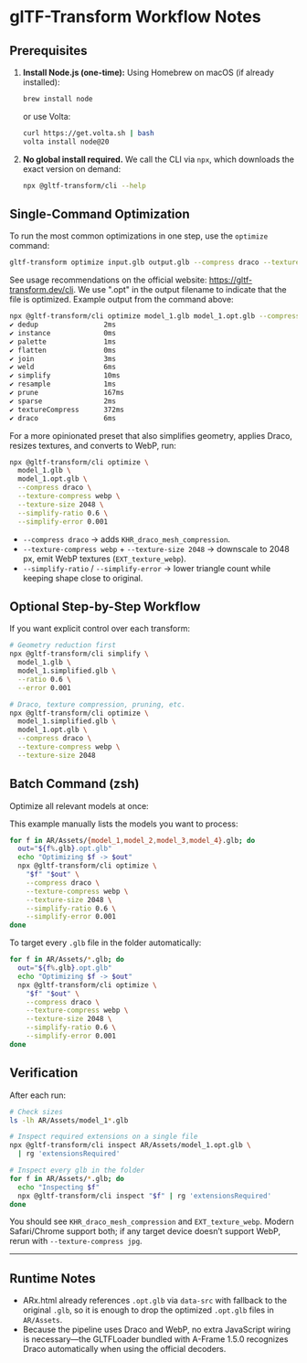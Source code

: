# glTF-Transform Workflow Notes

## Prerequisites

1. **Install Node.js (one-time):**
   Using Homebrew on macOS (if already installed):
   ```bash
   brew install node
   ```
   or use Volta:
   ```bash
   curl https://get.volta.sh | bash
   volta install node@20
   ```

2. **No global install required.** We call the CLI via `npx`, which downloads the exact version on demand:
   ```bash
   npx @gltf-transform/cli --help
   ```

## Single-Command Optimization

To run the most common optimizations in one step, use the `optimize` command:

```bash
gltf-transform optimize input.glb output.glb --compress draco --texture-compress webp
```

See usage recommendations on the official website: <https://gltf-transform.dev/cli>. We use ".opt" in the output filename to indicate that the file is optimized. Example output from the command above:

```bash
npx @gltf-transform/cli optimize model_1.glb model_1.opt.glb --compress draco --texture-compress webp
✔ dedup                2ms
✔ instance             0ms
✔ palette              1ms
✔ flatten              0ms
✔ join                 3ms
✔ weld                 6ms
✔ simplify             10ms
✔ resample             1ms
✔ prune                167ms
✔ sparse               2ms
✔ textureCompress      372ms
✔ draco                6ms
```

For a more opinionated preset that also simplifies geometry, applies Draco, resizes textures, and converts to WebP, run:

```bash
npx @gltf-transform/cli optimize \
  model_1.glb \
  model_1.opt.glb \
  --compress draco \
  --texture-compress webp \
  --texture-size 2048 \
  --simplify-ratio 0.6 \
  --simplify-error 0.001
```

- `--compress draco` → adds `KHR_draco_mesh_compression`.
- `--texture-compress webp` + `--texture-size 2048` → downscale to 2048 px, emit WebP textures (`EXT_texture_webp`).
- `--simplify-ratio` / `--simplify-error` → lower triangle count while keeping shape close to original.

## Optional Step-by-Step Workflow

If you want explicit control over each transform:

```bash
# Geometry reduction first
npx @gltf-transform/cli simplify \
  model_1.glb \
  model_1.simplified.glb \
  --ratio 0.6 \
  --error 0.001

# Draco, texture compression, pruning, etc.
npx @gltf-transform/cli optimize \
  model_1.simplified.glb \
  model_1.opt.glb \
  --compress draco \
  --texture-compress webp \
  --texture-size 2048
```

## Batch Command (zsh)

Optimize all relevant models at once:

This example manually lists the models you want to process:

```bash
for f in AR/Assets/{model_1,model_2,model_3,model_4}.glb; do
  out="${f%.glb}.opt.glb"
  echo "Optimizing $f -> $out"
  npx @gltf-transform/cli optimize \
    "$f" "$out" \
    --compress draco \
    --texture-compress webp \
    --texture-size 2048 \
    --simplify-ratio 0.6 \
    --simplify-error 0.001
done
```

To target every `.glb` file in the folder automatically:

```bash
for f in AR/Assets/*.glb; do
  out="${f%.glb}.opt.glb"
  echo "Optimizing $f -> $out"
  npx @gltf-transform/cli optimize \
    "$f" "$out" \
    --compress draco \
    --texture-compress webp \
    --texture-size 2048 \
    --simplify-ratio 0.6 \
    --simplify-error 0.001
done
```

## Verification

After each run:

```bash
# Check sizes
ls -lh AR/Assets/model_1*.glb

# Inspect required extensions on a single file
npx @gltf-transform/cli inspect AR/Assets/model_1.opt.glb \
  | rg 'extensionsRequired'

# Inspect every glb in the folder
for f in AR/Assets/*.glb; do
  echo "Inspecting $f"
  npx @gltf-transform/cli inspect "$f" | rg 'extensionsRequired'
done
```

You should see `KHR_draco_mesh_compression` and `EXT_texture_webp`. Modern Safari/Chrome support both; if any target device doesn’t support WebP, rerun with `--texture-compress jpg`.

---

## Runtime Notes

- ARx.html already references `.opt.glb` via `data-src` with fallback to the original `.glb`, so it is enough to drop the optimized `.opt.glb` files in `AR/Assets`.
- Because the pipeline uses Draco and WebP, no extra JavaScript wiring is necessary—the GLTFLoader bundled with A-Frame 1.5.0 recognizes Draco automatically when using the official decoders.
